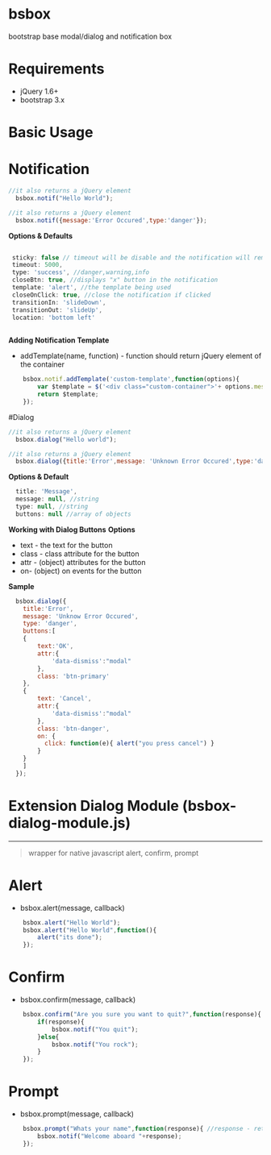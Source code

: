 # bsbox
bootstrap base modal/dialog and notification box

# Requirements
- jQuery 1.6+
- bootstrap 3.x

Basic Usage
============

# Notification
```javascript
//it also returns a jQuery element 
  bsbox.notif("Hello World");
```
```javascript
//it also returns a jQuery element 
  bsbox.notif({message:'Error Occured',type:'danger'});
```

**Options & Defaults**
```javascript

 sticky: false // timeout will be disable and the notification will remain on the screen unless it was closed by the user
 timeout: 5000,
 type: 'success', //danger,warning,info
 closeBtn: true, //displays "x" button in the notification
 template: 'alert', //the template being used
 closeOnClick: true, //close the notification if clicked
 transitionIn: 'slideDown',
 transitionOut: 'slideUp',
 location: 'bottom left'
 
```
**Adding Notification Template**
* addTemplate(name, function) - function should return jQuery element of the container
```javascript
	bsbox.notif.addTemplate('custom-template',function(options){
		var $template = $('<div class="custom-container">'+ options.message + '</div>');
		return $template;
	});
```

#Dialog
```javascript
//it also returns a jQuery element 
  bsbox.dialog("Hello world");
```

```javascript
//it also returns a jQuery element 
  bsbox.dialog({title:'Error',message: 'Unknown Error Occured',type:'danger'});
```

**Options & Default**
```javascript
  title: 'Message',
  message: null, //string
  type: null, //string
  buttons: null //array of objects
```
**Working with Dialog Buttons**
 **Options** 
* text - the text for the button
* class - class attribute for the button
* attr - (object) attributes for the button
* on- (object) on events for the button

**Sample**
```javascript
  bsbox.dialog({
    title:'Error',
    message: 'Unknow Error Occured',
    type: 'danger',
    buttons:[
	{
		text:'OK',
		attr:{
			'data-dismiss':"modal"
		},
		class: 'btn-primary'
	},
	{
		text: 'Cancel',
		attr:{
			'data-dismiss':"modal"
		},
		class: 'btn-danger',
		on: {
		  click: function(e){ alert("you press cancel") }
		}
	}
    ]
  });
```

# Extension Dialog Module (bsbox-dialog-module.js)
 ---------------------------

> wrapper for native javascript alert, confirm, prompt

# Alert
* bsbox.alert(message, callback)

```javascript
	bsbox.alert("Hello World");
	bsbox.alert("Hello World",function(){ 
		alert("its done");
	});
```

# Confirm
* bsbox.confirm(message, callback)
```javascript
	bsbox.confirm("Are you sure you want to quit?",function(response){ //response is a boolean value
		if(response){
			bsbox.notif("You quit");
		}else{
			bsbox.notif("You rock");
		}
	});
```

# Prompt
* bsbox.prompt(message, callback)
```javascript
	bsbox.prompt("Whats your name",function(response){ //response - returns the value of the input field
		bsbox.notif("Welcome aboard "+response);
	});

```


